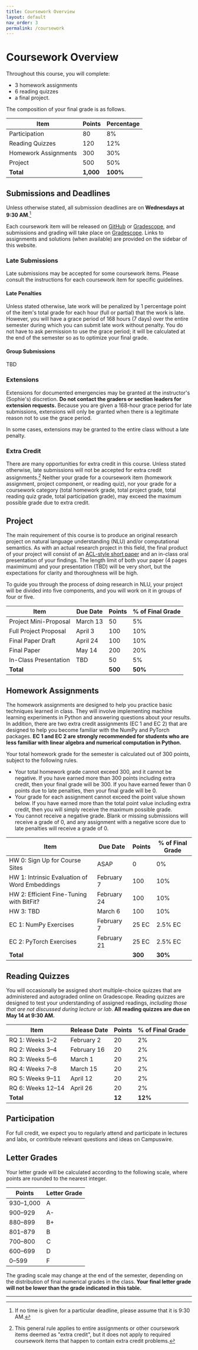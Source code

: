 ```yaml
---
title: Coursework Overview
layout: default 
nav_order: 3
permalink: /coursework
---
```


# Coursework Overview

Throughout this course, you will complete:

* 3 homework assignments
* 6 reading quizzes
* a final project.

The composition of your final grade is as follows.

| Item                 | Points    | Percentage |
|----------------------|-----------|------------|
| Participation        | 80        | 8%         |
| Reading Quizzes      | 120       | 12%        |
| Homework Assignments | 300       | 30%        |
| Project              | 500       | 50%        |
| **Total**            | **1,000** | **100%**   |

## Submissions and Deadlines

Unless otherwise stated, all submission deadlines are on **Wednesdays at 9:30 AM**.[^1] 

Each coursework item will be released on [GitHub](https://github.com/NYU-DSGA1012-S24) or [Gradescope](https://www.gradescope.com/), and submissions and grading will take place on [Gradescope](https://www.gradescope.com/). Links to assignments and solutions (when available) are provided on the sidebar of this website.

### Late Submissions

Late submissions may be accepted for some coursework items. Please consult the instructions for each coursework item for specific guidelines. 

#### Late Penalties
Unless stated otherwise, late work will be penalized by 1 percentage point of the item's total grade for each hour (full or partial) that the work is late. However, you will have a grace period of 168 hours (7 days) over the entire semester during which you can submit late work without penalty. You do not have to ask permission to use the grace period; it will be calculated at the end of the semester so as to optimize your final grade.

#### Group Submissions
TBD

### Extensions

Extensions for documented emergencies may be granted at the instructor's (Sophie's) discretion. **Do not contact the graders or section leaders for
extension requests.** Because you are given a 168-hour grace period for late submissions, extensions will only be granted when there is a legitimate reason not to use the grace period.

In some cases, extensions may be granted to the entire class without a late penalty.

### Extra Credit

There are many opportunities for extra credit in this course. Unless stated otherwise, late submissions will not be accepted for extra credit assignments.[^2] Neither your grade for a coursework item (homework assignment, project component, or reading quiz), nor your grade for a coursework category (total homework grade, total project grade, total reading quiz grade, total participation grade), may exceed the maximum possible grade due to extra credit.

## Project

The main requirement of this course is to produce an original research project on natural language understanding (NLU) and/or computational semantics. As with an actual research project in this field, the final product of your project will consist of an [ACL-style short paper](https://acl-org.github.io/ACLPUB/formatting.html) and an in-class oral presentation of your findings. The length limit of both your paper (4 pages maximimum) and your presentation (TBD) will be very short, but the expectations for clarity and thoroughness will be high.

To guide you through the process of doing research in NLU, your project will be divided into five components, and you will work on it in groups of four or five.

| Item                  | Due Date              | Points  | % of Final Grade | 
|-----------------------|-----------------------|---------|------------------|
| Project Mini-Proposal | March 13              | 50      | 5%               |
| Full Project Proposal | April 3               | 100     | 10%              |
| Final Paper Draft     | April 24              | 100     | 10%              |
| Final Paper           | May 14                | 200     | 20%              |
| In-Class Presentation | TBD                   | 50      | 5%               |
| **Total**             |                       | **500** | **50%**          |

## Homework Assignments

The homework assignments are designed to help you practice basic techniques learned in class. They will involve implementing machine learning experiments in Python and answering questions about your results. In addition, there are two extra credit assignments (EC 1 and EC 2) that are designed to help you become familiar with the NumPy and PyTorch packages. **EC 1 and EC 2 are strongly recommended for students who are less familiar with linear algebra and numerical computation in Python.** 

Your total homework grade for the semester is calculated out of 300 points, subject to the following rules.

* Your total homework grade cannot exceed 300, and it cannot be negative. If you have earned more than 300 points including extra credit, then your final grade will be 300. If you have earned fewer than 0 points due to late penalties, then your final grade will be 0.
* Your grade for each assignment cannot exceed the point value shown below. If you have earned more than the total point value including extra credit, then you will simply receive the maximum possible grade.
* You cannot receive a negative grade. Blank or missing submissions will receive a grade of 0, and any assignment with a negative score due to late penalties will receive a grade of 0.

| Item                                           | Due Date    | Points  | % of Final Grade |
|------------------------------------------------|-------------|---------|------------------|
| HW 0: Sign Up for Course Sites                 | ASAP        | 0       | 0%               |
| HW 1: Intrinsic Evaluation of Word Embeddings  | February 7  | 100     | 10%              |
| HW 2: Efficient Fine-Tuning with BitFit?       | February 24 | 100     | 10%              |
| HW 3: TBD                                      | March 6     | 100     | 10%              |
| EC 1: NumPy Exercises                          | February 7  | 25 EC   | 2.5% EC          |
| EC 2: PyTorch Exercises                        | February 21 | 25 EC   | 2.5% EC          |
| **Total**                                      |             | **300** | **30%**          |

## Reading Quizzes

You will occasionally be assigned short multiple-choice quizzes that are administered and autograded online on Gradescope. Reading quizzes are designed to test your understanding of assigned readings, _including those that are not discussed during lecture or lab_.  **All reading quizzes are due on May 14 at 9:30 AM.**

| Item              | Release Date | Points  | % of Final Grade |
|-------------------|--------------|---------|------------------|
| RQ 1: Weeks 1–2   | February 2   | 20      | 2%               |
| RQ 2: Weeks 3–4   | February 16  | 20      | 2%               |
| RQ 3: Weeks 5–6   | March 1      | 20      | 2%               |
| RQ 4: Weeks 7–8   | March 15     | 20      | 2%               |
| RQ 5: Weeks 9–11  | April 12     | 20      | 2%               |
| RQ 6: Weeks 12–14 | April 26     | 20      | 2%               |
| **Total**         |              | **12**  | **12%**          |

## Participation

For full credit, we expect you to regularly attend and participate in lectures and labs, or contribute relevant 
questions and ideas on Campuswire.

## Letter Grades

Your letter grade will be calculated according to the following scale, where points are rounded to the nearest integer.

| Points       | Letter Grade |
|--------------|--------------|
| 930–1,000    | A            |
| 900–929      | A-           |
| 880–899      | B+           |
| 801–879      | B            |
| 700–800      | C            |
| 600–699      | D            |
| 0–599        | F            |

The grading scale may change at the end of the semester, depending on the distribution of final numerical grades in the class. **Your final letter grade will not be lower than the grade indicated in this table.**

----
[^1]: If no time is given for a particular deadline, please assume that it is 9:30 AM.

[^2]: This general rule applies to entire assignments or other coursework items deemed as "extra credit", but it does not apply to required coursework items that happen to contain extra credit problems.